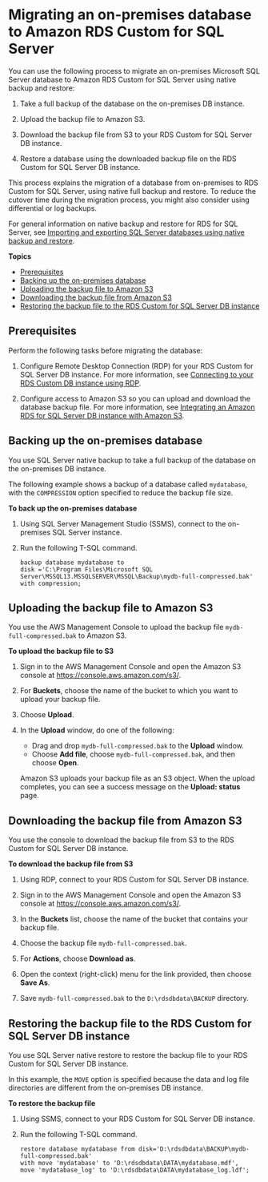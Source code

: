 # Migrating an on\-premises database to Amazon RDS Custom for SQL Server<a name="custom-migrating"></a>

You can use the following process to migrate an on\-premises Microsoft SQL Server database to Amazon RDS Custom for SQL Server using native backup and restore:

1. Take a full backup of the database on the on\-premises DB instance\.

1. Upload the backup file to Amazon S3\.

1. Download the backup file from S3 to your RDS Custom for SQL Server DB instance\.

1. Restore a database using the downloaded backup file on the RDS Custom for SQL Server DB instance\.

This process explains the migration of a database from on\-premises to RDS Custom for SQL Server, using native full backup and restore\. To reduce the cutover time during the migration process, you might also consider using differential or log backups\.

For general information on native backup and restore for RDS for SQL Server, see [Importing and exporting SQL Server databases using native backup and restore](SQLServer.Procedural.Importing.md)\.

**Topics**
+ [Prerequisites](#custom-migrating.prereqs)
+ [Backing up the on\-premises database](#custom-migrating.backup)
+ [Uploading the backup file to Amazon S3](#custom-migrating.upload)
+ [Downloading the backup file from Amazon S3](#custom-migrating.upload)
+ [Restoring the backup file to the RDS Custom for SQL Server DB instance](#custom-migrating.restore)

## Prerequisites<a name="custom-migrating.prereqs"></a>

Perform the following tasks before migrating the database:

1. Configure Remote Desktop Connection \(RDP\) for your RDS Custom for SQL Server DB instance\. For more information, see [Connecting to your RDS Custom DB instance using RDP](custom-creating-sqlserver.md#custom-creating-sqlserver.rdp)\.

1. Configure access to Amazon S3 so you can upload and download the database backup file\. For more information, see [Integrating an Amazon RDS for SQL Server DB instance with Amazon S3](User.SQLServer.Options.S3-integration.md)\.

## Backing up the on\-premises database<a name="custom-migrating.backup"></a>

You use SQL Server native backup to take a full backup of the database on the on\-premises DB instance\.

The following example shows a backup of a database called `mydatabase`, with the `COMPRESSION` option specified to reduce the backup file size\.

**To back up the on\-premises database**

1. Using SQL Server Management Studio \(SSMS\), connect to the on\-premises SQL Server instance\.

1. Run the following T\-SQL command\.

   ```
   backup database mydatabase to
   disk ='C:\Program Files\Microsoft SQL Server\MSSQL13.MSSQLSERVER\MSSQL\Backup\mydb-full-compressed.bak'
   with compression;
   ```

## Uploading the backup file to Amazon S3<a name="custom-migrating.upload"></a>

You use the AWS Management Console to upload the backup file `mydb-full-compressed.bak` to Amazon S3\.

**To upload the backup file to S3**

1. Sign in to the AWS Management Console and open the Amazon S3 console at [https://console\.aws\.amazon\.com/s3/](https://console.aws.amazon.com/s3/)\.

1. For **Buckets**, choose the name of the bucket to which you want to upload your backup file\.

1. Choose **Upload**\.

1. In the **Upload** window, do one of the following:
   + Drag and drop `mydb-full-compressed.bak` to the **Upload** window\.
   + Choose **Add file**, choose `mydb-full-compressed.bak`, and then choose **Open**\.

   Amazon S3 uploads your backup file as an S3 object\. When the upload completes, you can see a success message on the **Upload: status** page\.

## Downloading the backup file from Amazon S3<a name="custom-migrating.upload"></a>

You use the console to download the backup file from S3 to the RDS Custom for SQL Server DB instance\.

**To download the backup file from S3**

1. Using RDP, connect to your RDS Custom for SQL Server DB instance\.

1. Sign in to the AWS Management Console and open the Amazon S3 console at [https://console\.aws\.amazon\.com/s3/](https://console.aws.amazon.com/s3/)\.

1. In the **Buckets** list, choose the name of the bucket that contains your backup file\.

1. Choose the backup file `mydb-full-compressed.bak`\.

1. For **Actions**, choose **Download as**\.

1. Open the context \(right\-click\) menu for the link provided, then choose **Save As**\.

1. Save `mydb-full-compressed.bak` to the `D:\rdsdbdata\BACKUP` directory\.

## Restoring the backup file to the RDS Custom for SQL Server DB instance<a name="custom-migrating.restore"></a>

You use SQL Server native restore to restore the backup file to your RDS Custom for SQL Server DB instance\.

In this example, the `MOVE` option is specified because the data and log file directories are different from the on\-premises DB instance\.

**To restore the backup file**

1. Using SSMS, connect to your RDS Custom for SQL Server DB instance\.

1. Run the following T\-SQL command\.

   ```
   restore database mydatabase from disk='D:\rdsdbdata\BACKUP\mydb-full-compressed.bak'
   with move 'mydatabase' to 'D:\rdsdbdata\DATA\mydatabase.mdf',
   move 'mydatabase_log' to 'D:\rdsdbdata\DATA\mydatabase_log.ldf';
   ```